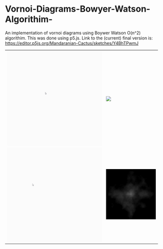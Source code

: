 # Vornoi-Diagrams-Bowyer-Watson-Algorithim-
An implementation of vornoi diagrams using Boywer Watson O(n^2) algorithim.
This was done using p5.js. Link to the (current) final version is: https://editor.p5js.org/Mandaranian-Cactus/sketches/Y4BhTPwmJ

<table>
  <tr>
    <td><img align="center" src="Visuals/Polygon Island Generation - Demo.gif"></td>
    <td><img align="center" src="Visuals/Lloyd Relaxation - Demo.gif"></td>
  </tr>
  <tr>
    <td><img align="center" src="Visuals/Vornoi Diagram - Demo.gif"></td>
    <td><img src="Visuals/Island Noise.PNG"></td>
  </tr>
</table>

